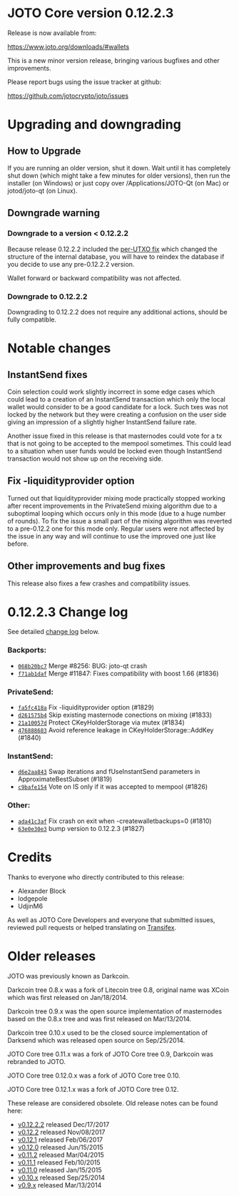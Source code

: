 JOTO Core version 0.12.2.3
==========================

Release is now available from:

  <https://www.joto.org/downloads/#wallets>

This is a new minor version release, bringing various bugfixes and other
improvements.

Please report bugs using the issue tracker at github:

  <https://github.com/jotocrypto/joto/issues>


Upgrading and downgrading
=========================

How to Upgrade
--------------

If you are running an older version, shut it down. Wait until it has completely
shut down (which might take a few minutes for older versions), then run the
installer (on Windows) or just copy over /Applications/JOTO-Qt (on Mac) or
jotod/joto-qt (on Linux).

Downgrade warning
-----------------

### Downgrade to a version < 0.12.2.2

Because release 0.12.2.2 included the [per-UTXO fix](release-notes/joto/release-notes-0.12.2.2.md#per-utxo-fix)
which changed the structure of the internal database, you will have to reindex
the database if you decide to use any pre-0.12.2.2 version.

Wallet forward or backward compatibility was not affected.

### Downgrade to 0.12.2.2

Downgrading to 0.12.2.2 does not require any additional actions, should be
fully compatible.

Notable changes
===============

InstantSend fixes
-----------------

Coin selection could work slightly incorrect in some edge cases which could
lead to a creation of an InstantSend transaction which only the local wallet
would consider to be a good candidate for a lock. Such txes was not locked by
the network but they were creating a confusion on the user side giving an
impression of a slightly higher InstantSend failure rate.

Another issue fixed in this release is that masternodes could vote for a tx
that is not going to be accepted to the mempool sometimes. This could lead to
a situation when user funds would be locked even though InstantSend transaction
would not show up on the receiving side.

Fix -liquidityprovider option
-----------------------------

Turned out that liquidityprovider mixing mode practically stopped working after
recent improvements in the PrivateSend mixing algorithm due to a suboptimal
looping which occurs only in this mode (due to a huge number of rounds). To fix
the issue a small part of the mixing algorithm was reverted to a pre-0.12.2 one
for this mode only. Regular users were not affected by the issue in any way and
will continue to use the improved one just like before.

Other improvements and bug fixes
--------------------------------

This release also fixes a few crashes and compatibility issues.


0.12.2.3 Change log
===================

See detailed [change log](https://github.com/jotocrypto/joto/compare/v0.12.2.2...jotocrypto:v0.12.2.3) below.

### Backports:
- [`068b20bc7`](https://github.com/jotocrypto/joto/commit/068b20bc7) Merge #8256: BUG: joto-qt crash
- [`f71ab1daf`](https://github.com/jotocrypto/joto/commit/f71ab1daf) Merge #11847: Fixes compatibility with boost 1.66 (#1836)

### PrivateSend:
- [`fa5fc418a`](https://github.com/jotocrypto/joto/commit/fa5fc418a) Fix -liquidityprovider option (#1829)
- [`d261575b4`](https://github.com/jotocrypto/joto/commit/d261575b4) Skip existing masternode conections on mixing (#1833)
- [`21a10057d`](https://github.com/jotocrypto/joto/commit/21a10057d) Protect CKeyHolderStorage via mutex (#1834)
- [`476888683`](https://github.com/jotocrypto/joto/commit/476888683) Avoid reference leakage in CKeyHolderStorage::AddKey (#1840)

### InstantSend:
- [`d6e2aa843`](https://github.com/jotocrypto/joto/commit/d6e2aa843) Swap iterations and fUseInstantSend parameters in ApproximateBestSubset (#1819)
- [`c9bafe154`](https://github.com/jotocrypto/joto/commit/c9bafe154) Vote on IS only if it was accepted to mempool (#1826)

### Other:
- [`ada41c3af`](https://github.com/jotocrypto/joto/commit/ada41c3af) Fix crash on exit when -createwalletbackups=0 (#1810)
- [`63e0e30e3`](https://github.com/jotocrypto/joto/commit/63e0e30e3) bump version to 0.12.2.3 (#1827)

Credits
=======

Thanks to everyone who directly contributed to this release:

- Alexander Block
- lodgepole
- UdjinM6

As well as JOTO Core Developers and everyone that submitted issues,
reviewed pull requests or helped translating on
[Transifex](https://www.transifex.com/projects/p/joto/).


Older releases
==============

JOTO was previously known as Darkcoin.

Darkcoin tree 0.8.x was a fork of Litecoin tree 0.8, original name was XCoin
which was first released on Jan/18/2014.

Darkcoin tree 0.9.x was the open source implementation of masternodes based on
the 0.8.x tree and was first released on Mar/13/2014.

Darkcoin tree 0.10.x used to be the closed source implementation of Darksend
which was released open source on Sep/25/2014.

JOTO Core tree 0.11.x was a fork of JOTO Core tree 0.9,
Darkcoin was rebranded to JOTO.

JOTO Core tree 0.12.0.x was a fork of JOTO Core tree 0.10.

JOTO Core tree 0.12.1.x was a fork of JOTO Core tree 0.12.

These release are considered obsolete. Old release notes can be found here:

- [v0.12.2.2](release-notes/joto/release-notes-0.12.2.2.md) released Dec/17/2017
- [v0.12.2](release-notes/joto/release-notes-0.12.2.md) released Nov/08/2017
- [v0.12.1](release-notes/joto/release-notes-0.12.1.md) released Feb/06/2017
- [v0.12.0](release-notes/joto/release-notes-0.12.0.md) released Jun/15/2015
- [v0.11.2](release-notes/joto/release-notes-0.11.2.md) released Mar/04/2015
- [v0.11.1](release-notes/joto/release-notes-0.11.1.md) released Feb/10/2015
- [v0.11.0](release-notes/joto/release-notes-0.11.0.md) released Jan/15/2015
- [v0.10.x](release-notes/joto/release-notes-0.10.0.md) released Sep/25/2014
- [v0.9.x](release-notes/joto/release-notes-0.9.0.md) released Mar/13/2014

